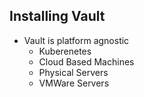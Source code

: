 ## Installing Vault
- Vault is platform agnostic
    - Kuberenetes
    - Cloud Based Machines
    - Physical Servers
    - VMWare Servers
